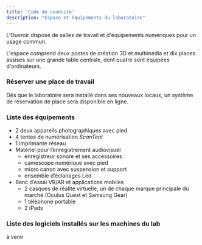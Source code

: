 ```yaml
---
title: 'Code de conduite'
description: "Espace et équipements du laboratoire"
---
```


L'Ouvroir dispose de salles de travail et d'équipements numériques pour un usage commun. 

L'espace comprend deux postes de création 3D et multimédia et dix places assises sur une grande table centrale, dont quatre sont équipées d'ordinateurs.

### Réserver une place de travail

Dès que le laboratoire sera installé dans ses nouveaux locaux, un système de réservation de place sera disponible en ligne.

### Liste des équipements

- 2 deux appareils photographiques avec pied
- 4 tentes de numérisation *ScanTent*
- 1 imprimante réseau 
- Matériel pour l’enregistrement audiovisuel 
  - enregistreur sonore et ses accessoires
  - camescope numérique avec pied
  - micro canon avec suspension et support
  - ensemble d’éclairages Led
- Banc d’essai VR/AR et applications mobiles
  - 2 casques de réalité virtuelle, un de chaque marque principale du marché (Oculus Quest et Samsung Gear) 
  - 1 téléphone portable <!-- iOS ou Android?-->
  - 2 iPads

### Liste des logiciels installés sur les machines du lab

à venir

